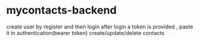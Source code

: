 # mycontacts-backend

create user by register and then login
after login a token is provided , paste it in authentication(bearer token)
create/update/delete contacts 

